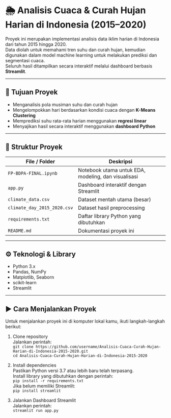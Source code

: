 # 🌦️ Analisis Cuaca & Curah Hujan Harian di Indonesia (2015–2020)

Proyek ini merupakan implementasi analisis data iklim harian di Indonesia dari tahun 2015 hingga 2020.  
Data diolah untuk memahami tren suhu dan curah hujan, kemudian digunakan dalam model machine learning untuk melakukan prediksi dan segmentasi cuaca.  
Seluruh hasil ditampilkan secara interaktif melalui dashboard berbasis **Streamlit**.

---

## 🎯 Tujuan Proyek

- Menganalisis pola musiman suhu dan curah hujan
- Mengelompokkan hari berdasarkan kondisi cuaca dengan **K-Means Clustering**
- Memprediksi suhu rata-rata harian menggunakan **regresi linear**
- Menyajikan hasil secara interaktif menggunakan **dashboard Python**

---

## 📁 Struktur Proyek

| File / Folder | Deskripsi |
|---------------|-----------|
| `FP-BDPA-FINAL.ipynb` | Notebook utama untuk EDA, modeling, dan visualisasi |
| `app.py` | Dashboard interaktif dengan Streamlit |
| `climate_data.csv` | Dataset mentah utama (besar) |
| `climate_day_2015_2020.csv` | Dataset hasil preprocessing |
| `requirements.txt` | Daftar library Python yang dibutuhkan |
| `README.md` | Dokumentasi proyek ini |

---

## ⚙️ Teknologi & Library

- Python 3.x
- Pandas, NumPy
- Matplotlib, Seaborn
- scikit-learn
- Streamlit

---

## ▶️ Cara Menjalankan Proyek

Untuk menjalankan proyek ini di komputer lokal kamu, ikuti langkah-langkah berikut:

1. Clone repository  
   Jalankan perintah:  
   `git clone https://github.com/username/Analisis-Cuaca-Curah-Hujan-Harian-di-Indonesia-2015-2020.git`  
   `cd Analisis-Cuaca-Curah-Hujan-Harian-di-Indonesia-2015-2020`

2. Install dependencies  
   Pastikan Python versi 3.7 atau lebih baru telah terpasang.  
   Install library yang dibutuhkan dengan perintah:  
   `pip install -r requirements.txt`  
   Jika belum memiliki Streamlit:  
   `pip install streamlit`

3. Jalankan Dashboard Streamlit  
   Jalankan perintah:  
   `streamlit run app.py`

